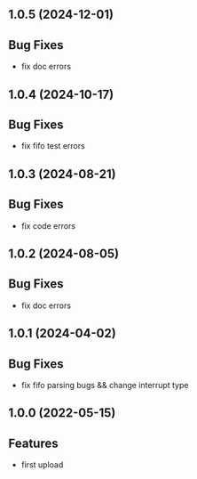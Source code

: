 ## 1.0.5 (2024-12-01)

## Bug Fixes

- fix doc errors

## 1.0.4 (2024-10-17)

## Bug Fixes

- fix fifo test errors

## 1.0.3 (2024-08-21)

## Bug Fixes

- fix code errors

## 1.0.2 (2024-08-05)

## Bug Fixes

- fix doc errors

## 1.0.1 (2024-04-02)

## Bug  Fixes

- fix fifo parsing bugs && change interrupt type

## 1.0.0 (2022-05-15)

## Features

- first upload